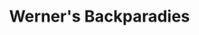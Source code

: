 ---
title: "Werner's Backparadies"
url: /ludwigshafen-am-rhein/werners-backparadies/
shop: Bäckerei
---